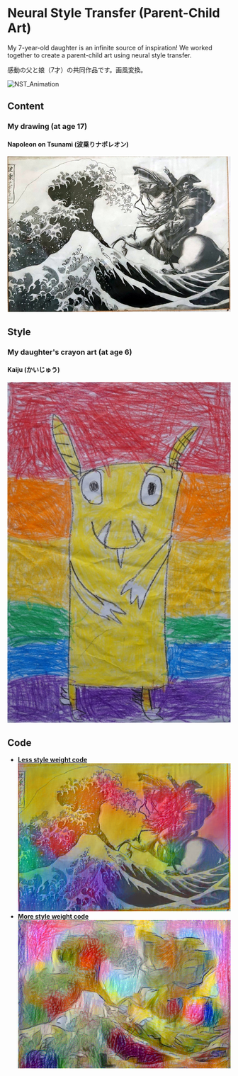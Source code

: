# Neural Style Transfer (Parent-Child Art)  
My 7-year-old daughter is an infinite source of inspiration! We worked together to create a parent-child art using neural style transfer.  

感動の父と娘（7才）の共同作品です。画風変換。  
  
![NST_Animation](img/neural_style_transfer.gif)  

## Content  
### My drawing (at age 17)  
#### Napoleon on Tsunami (波乗りナポレオン)  
![Napoleon_on_Tsunami](img/napoleon_on_tsunami.jpg)  

## Style  
### My daughter's crayon art (at age 6)  
#### Kaiju (かいじゅう)  
![Kaiju](img/kaiju.jpg)  

## Code  
- **[Less style weight code](https://github.com/yuibi/neural_style_transfer_crayon/blob/master/style_transfer_crayon_low_style_weight.ipynb)**  
![Less_style_weight](img/surfing_napoleon_crayon_content_3000.png)  
- **[More style weight code](https://github.com/yuibi/neural_style_transfer_crayon/blob/master/style_transfer_crayon_high_style_weight.ipynb)**  
![More_style_weight](img/surfing_napoleon_crayon_style_3000.png)  


